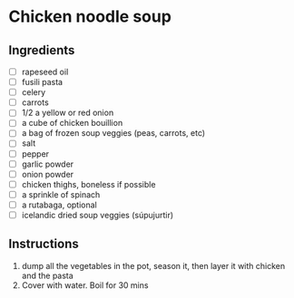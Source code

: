 # Chicken noodle soup

## Ingredients
- [ ] rapeseed oil
- [ ] fusili pasta
- [ ] celery
- [ ] carrots
- [ ] 1/2 a yellow or red onion
- [ ] a cube of chicken bouillion
- [ ] a bag of frozen soup veggies (peas, carrots, etc)
- [ ] salt
- [ ] pepper
- [ ] garlic powder
- [ ] onion powder
- [ ] chicken thighs, boneless if possible
- [ ] a sprinkle of spinach
- [ ] a rutabaga, optional
- [ ] icelandic dried soup veggies (súpujurtir)

## Instructions
1. dump all the vegetables in the pot, season it, then layer it with chicken and the pasta
2. Cover with water. Boil for 30 mins